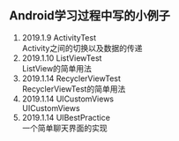
## Android学习过程中写的小例子

1. 2019.1.9 ActivityTest  
Activity之间的切换以及数据的传递
2. 2019.1.10 ListViewTest  
ListView的简单用法
3. 2019.1.14 RecyclerViewTest  
RecyclerViewTest的简单用法
4. 2019.1.14 UICustomViews  
UICustomViews
5. 2019.1.14 UIBestPractice  
一个简单聊天界面的实现
